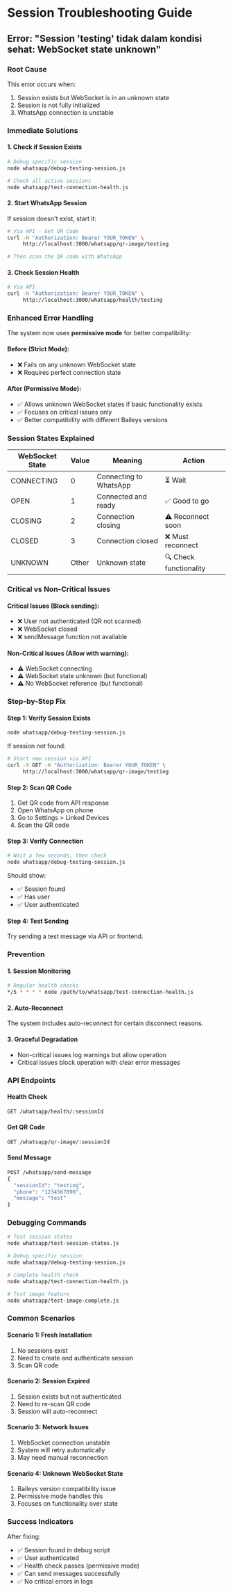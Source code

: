 # Session Troubleshooting Guide

## Error: "Session 'testing' tidak dalam kondisi sehat: WebSocket state unknown"

### Root Cause

This error occurs when:

1. Session exists but WebSocket is in an unknown state
2. Session is not fully initialized
3. WhatsApp connection is unstable

### Immediate Solutions

#### 1. Check if Session Exists

```bash
# Debug specific session
node whatsapp/debug-testing-session.js

# Check all active sessions
node whatsapp/test-connection-health.js
```

#### 2. Start WhatsApp Session

If session doesn't exist, start it:

```bash
# Via API - Get QR Code
curl -H "Authorization: Bearer YOUR_TOKEN" \
     http://localhost:3000/whatsapp/qr-image/testing

# Then scan the QR code with WhatsApp
```

#### 3. Check Session Health

```bash
# Via API
curl -H "Authorization: Bearer YOUR_TOKEN" \
     http://localhost:3000/whatsapp/health/testing
```

### Enhanced Error Handling

The system now uses **permissive mode** for better compatibility:

#### Before (Strict Mode):

- ❌ Fails on any unknown WebSocket state
- ❌ Requires perfect connection state

#### After (Permissive Mode):

- ✅ Allows unknown WebSocket states if basic functionality exists
- ✅ Focuses on critical issues only
- ✅ Better compatibility with different Baileys versions

### Session States Explained

| WebSocket State | Value | Meaning                | Action                 |
| --------------- | ----- | ---------------------- | ---------------------- |
| CONNECTING      | 0     | Connecting to WhatsApp | ⏳ Wait                |
| OPEN            | 1     | Connected and ready    | ✅ Good to go          |
| CLOSING         | 2     | Connection closing     | ⚠️ Reconnect soon      |
| CLOSED          | 3     | Connection closed      | ❌ Must reconnect      |
| UNKNOWN         | Other | Unknown state          | 🔍 Check functionality |

### Critical vs Non-Critical Issues

#### Critical Issues (Block sending):

- ❌ User not authenticated (QR not scanned)
- ❌ WebSocket closed
- ❌ sendMessage function not available

#### Non-Critical Issues (Allow with warning):

- ⚠️ WebSocket connecting
- ⚠️ WebSocket state unknown (but functional)
- ⚠️ No WebSocket reference (but functional)

### Step-by-Step Fix

#### Step 1: Verify Session Exists

```bash
node whatsapp/debug-testing-session.js
```

If session not found:

```bash
# Start new session via API
curl -X GET -H "Authorization: Bearer YOUR_TOKEN" \
     http://localhost:3000/whatsapp/qr-image/testing
```

#### Step 2: Scan QR Code

1. Get QR code from API response
2. Open WhatsApp on phone
3. Go to Settings > Linked Devices
4. Scan the QR code

#### Step 3: Verify Connection

```bash
# Wait a few seconds, then check
node whatsapp/debug-testing-session.js
```

Should show:

- ✅ Session found
- ✅ Has user
- ✅ User authenticated

#### Step 4: Test Sending

Try sending a test message via API or frontend.

### Prevention

#### 1. Session Monitoring

```bash
# Regular health checks
*/5 * * * * node /path/to/whatsapp/test-connection-health.js
```

#### 2. Auto-Reconnect

The system includes auto-reconnect for certain disconnect reasons.

#### 3. Graceful Degradation

- Non-critical issues log warnings but allow operation
- Critical issues block operation with clear error messages

### API Endpoints

#### Health Check

```bash
GET /whatsapp/health/:sessionId
```

#### Get QR Code

```bash
GET /whatsapp/qr-image/:sessionId
```

#### Send Message

```bash
POST /whatsapp/send-message
{
  "sessionId": "testing",
  "phone": "1234567890",
  "message": "test"
}
```

### Debugging Commands

```bash
# Test session states
node whatsapp/test-session-states.js

# Debug specific session
node whatsapp/debug-testing-session.js

# Complete health check
node whatsapp/test-connection-health.js

# Test image feature
node whatsapp/test-image-complete.js
```

### Common Scenarios

#### Scenario 1: Fresh Installation

1. No sessions exist
2. Need to create and authenticate session
3. Scan QR code

#### Scenario 2: Session Expired

1. Session exists but not authenticated
2. Need to re-scan QR code
3. Session will auto-reconnect

#### Scenario 3: Network Issues

1. WebSocket connection unstable
2. System will retry automatically
3. May need manual reconnection

#### Scenario 4: Unknown WebSocket State

1. Baileys version compatibility issue
2. Permissive mode handles this
3. Focuses on functionality over state

### Success Indicators

After fixing:

- ✅ Session found in debug script
- ✅ User authenticated
- ✅ Health check passes (permissive mode)
- ✅ Can send messages successfully
- ✅ No critical errors in logs
